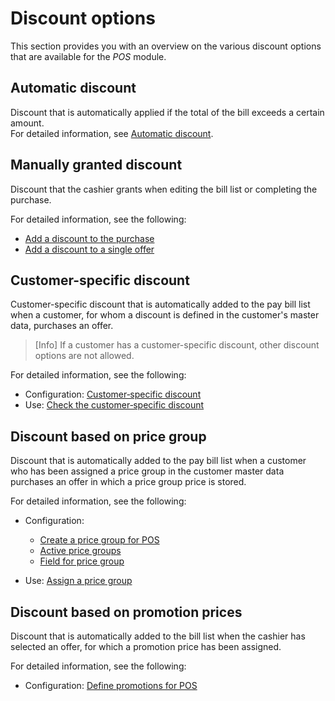 # Discount options

This section provides you with an overview on the various discount options that are available for the *POS* module.


## Automatic discount

Discount that is automatically applied if the total of the bill exceeds a certain amount.   
For detailed information, see [Automatic discount](../UserInterface/02a_GlobalSettings.md#automatic-discount).


## Manually granted discount

Discount that the cashier grants when editing the bill list or completing the purchase.

For detailed information, see the following:
- [Add a discount to the purchase](../Operation//Operation/04_CompletePurchase.md#add-a-discount-to-the-purchase)
- [Add a discount to a single offer](../Operation/03_EditBillList.md#add-a-discount-to-a-single-offer)

## Customer-specific discount

Customer-specific discount that is automatically added to the pay bill list when a customer, for whom a discount is defined in the customer's master data, purchases an offer.   

>[Info] If a customer has a customer-specific discount, other discount options are not allowed.

For detailed information, see the following:
- Configuration: [Customer&dash;specific discount](../UserInterface/02a_GlobalSettings.md#customerspecific-discount)
- Use: [Check the customer&dash;specific discount](../Operation/04_CompletePurchase.md#check-the-customer-specific-discount)

## Discount based on price group

Discount that is automatically added to the pay bill list when a customer who has been assigned a price group in the customer master data purchases an offer in which a price group price is stored.

For detailed information, see the following:
- Configuration:   
    - [Create a price group for POS](../Integration/07_ManageOffers.md#create-a-price-group-for-pos)
    - [Active price groups](../UserInterface/02a_GlobalSettings.md#active-price-groups)
    - [Field for price group](../UserInterface/02a_GlobalSettings.md#field-for-price-group)

- Use: [Assign a price group](../Operation/04_CompletePurchase.md#assign-a-price-group)


## Discount based on promotion prices 

Discount that is automatically added to the bill list when the cashier has selected an offer, for which a promotion price has been assigned.  

For detailed information, see the following:

- Configuration: [Define promotions for POS](../Integration/07_ManageOffers.md#define-promotions-for-pos)